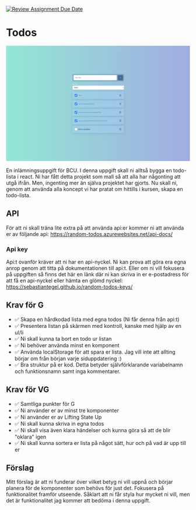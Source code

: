 [![Review Assignment Due Date](https://classroom.github.com/assets/deadline-readme-button-24ddc0f5d75046c5622901739e7c5dd533143b0c8e959d652212380cedb1ea36.svg)](https://classroom.github.com/a/gKtMps5t)

# Todos

!['App'](./todos.png)

En inlämningsuppgift för BCU. I denna uppgift skall ni alltså bygga en todo-lista i react. Ni har fått detta projekt som mall så att alla har någonting att utgå ifrån. Men, ingenting mer än själva projektet har gjorts. Nu skall ni, genom att använda alla koncept vi har pratat om hittills i kursen, skapa en todo-lista.

## API

För att ni skall träna lite extra på att använda api:er kommer ni att använda er av följande api: https://random-todos.azurewebsites.net/api-docs/

### Api key

Api:t ovanför kräver att ni har en api-nyckel. Ni kan prova att göra era egna anrop genom att titta på dokumentationen till api:t. Eller om ni vill fokusera på uppgiften så finns det här en länk där ni kan skriva in er e-postadress för att få en api-nyckel eller hämta en glömd nyckel: https://sebastiantegel.github.io/random-todos-keys/

## Krav för G

- ✅ Skapa en hårdkodad lista med egna todos (Ni får denna från api:t)
- ✅ Presentera listan på skärmen med kontroll, kanske med hjälp av en ul/li
- ✅ Ni skall kunna ta bort en todo ur listan
- ✅ Ni behöver använda minst en komponent
- ✅ Använda localStorage för att spara er lista. Jag vill inte att allting börjar om från början varje siduppdatering :)
- ✅ Bra struktur på er kod. Detta betyder självförklarande variabelnamn och funktionsnamn samt inga kommentarer.

## Krav för VG

- ✅ Samtliga punkter för G
- ✅ Ni använder er av minst tre komponenter
- ✅ Ni använder er av Lifting State Up
- ✅ Ni skall kunna skriva in egna todos
- ✅ Ni skall visa även klara händelser och kunna göra så att de blir "oklara" igen
- ✅ Ni skall kunna sortera er lista på något sätt, hur och på vad är upp till er

## Förslag

Mitt förslag är att ni funderar över vilket betyg ni vill uppnå och börjar planera för de komponenter som behövs för just det. Fokusera på funktionalitet framför utseende. Såklart att ni får styla hur mycket ni vill, men det är funktionalitet jag kommer att bedöma i denna uppgift.
